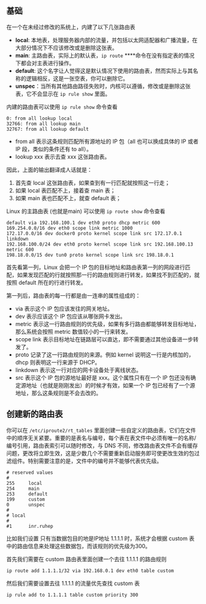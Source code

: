 ## 基础

在一个在未经过修改的系统上，内建了以下几张路由表

- **local**: 本地表，处理服务器内部的流量，并包括以太网适配器和广播流量，在大部分情况下不应该修改或是删除这张表。
- **main**: 主路由表，实际上的默认表，`ip route` ****命令在没有指定表的情况下都会对主表进行操作。
- **default**: 这个名字让人觉得这是默认情况下使用的路由表，然而实际上与其名称的逻辑相反，这是一张空表，你可以删除它。
- **unspec**：当所有其他路由路径失败时，内核可以遵循，修改或是删除这张表，它不会显示在 `ip rule show` 里面。

内建的路由表可以使用 `ip rule show` 命令查看

```
0: from all lookup local
32766: from all lookup main
32767: from all lookup default
```

- from all 表示这条规则匹配所有源地址的 IP 包（all 也可以换成具体的 IP 或者 IP 段，类似的条件还有 to all）。
- lookup xxx 表示去查 xxx 这张路由表。

因此，上面的输出翻译成人话就是：

1. 首先查 local 这张路由表，如果查到有一行匹配就按照这一行走；
2. 如果 local 表匹配不上，接着查 main 表；
3. 如果 main 表也匹配不上，就查 default 表；

Linux 的主路由表 (也就是main) 可以使用 `ip route show` 命令查看

```
default via 192.168.100.1 dev eth0 proto dhcp metric 600
169.254.0.0/16 dev eth0 scope link metric 1000 
172.17.0.0/16 dev docker0 proto kernel scope link src 172.17.0.1 linkdown 
192.168.100.0/24 dev eth0 proto kernel scope link src 192.168.100.13 metric 600 
198.18.0.0/15 dev tun0 proto kernel scope link src 198.18.0.1
```

首先看第一列，Linux 会把一个 IP 包的目标地址和路由表第一列的网段进行匹配，如果发现匹配的行就按照那一行的路由规则进行转发，如果找不到匹配的，就按照 default 所在的行进行转发。

第一列后，路由表的每一行都是由一连串的属性组成的：

- via 表示这个 IP 包应该发往的网关地址。
- dev 表示应该这个 IP 包应该从哪张网卡发出。
- metric 表示这一行路由规则的优先级，如果有多行路由都能够转发目标地址，那么系统会按照 metric 数值较小的一行来转发。
- scope link 表示目标地址在链路层可以直达，即不需要通过其他设备进一步转发了。
- proto 记录了这一行路由规则的来源。例如 kernel 说明这一行是内核加的，dhcp 则表明这一行来源于 DHCP。
- linkdown 表示这一行对应的网卡设备处于离线状态。
- src 表示这个 IP 包的源地址最好是 xxx。这个属性只有在一个 IP 包还没有确定源地址（也就是刚刚发出）的时候才有效，如果一个 IP 包已经有了一个源地址，那么这条规则是不会去改的。

## 创建新的路由表

你可以在 `/etc/iproute2/rt_tables` 里面创建一些自定义的路由表，它们在文件中的顺序无关紧要。重要的是表名与编号，每个表在表文件中必须有唯一的名称/编号引用，路由表索引可以随时修改，与 DNS 不同，修改路由表文件不会有缓存问题，更改将立即生效，这是少数几个不需要重新启动服务即可使更改生效的包过滤组件。特别需要注意的是，文件中的编号并不能够代表优先级。

```
# reserved values
#
255     local
254     main
253     default
199     custom
0       unspec
#
# local
#
#1      inr.ruhep
```

比如我们设置 只有当数据包目的地是IP地址 1.1.1.1 时，系统才会根据 custom 表中的路由信息来处理这些数据包，而该规则的优先级为300。

首先我们需要在 custom 路由表里面创建一个去往 1.1.1.1 的路由规则

```bash
ip route add 1.1.1.1/32 via 192.168.0.1 dev eth0 table custom
```

然后我们需要设置去往 1.1.1.1 的流量优先查找 custom 表

```bash
ip rule add to 1.1.1.1 table custom priority 300
```

<!-- ##{"timestamp":1647446400}## -->
